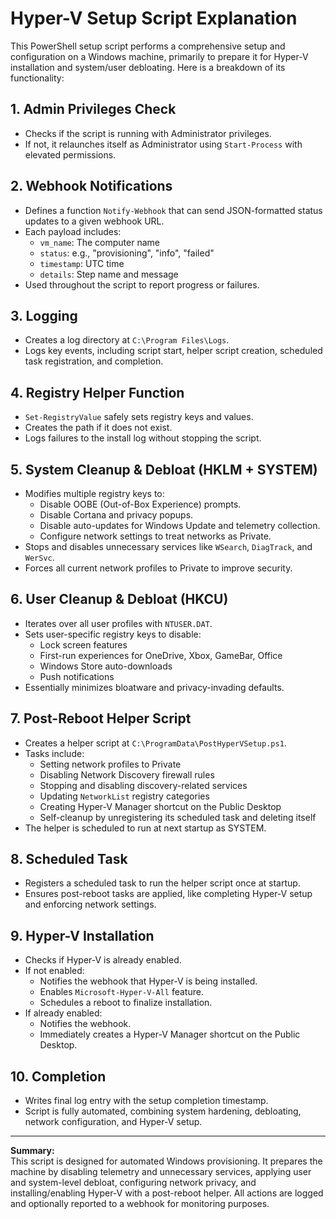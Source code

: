 # Hyper-V Setup Script Explanation

This PowerShell setup script performs a comprehensive setup and configuration on a Windows machine, primarily to prepare it for Hyper-V installation and system/user debloating. Here is a breakdown of its functionality:

## 1. Admin Privileges Check

- Checks if the script is running with Administrator privileges.
- If not, it relaunches itself as Administrator using `Start-Process` with elevated permissions.

## 2. Webhook Notifications

- Defines a function `Notify-Webhook` that can send JSON-formatted status updates to a given webhook URL.
- Each payload includes:
  - `vm_name`: The computer name
  - `status`: e.g., "provisioning", "info", "failed"
  - `timestamp`: UTC time
  - `details`: Step name and message
- Used throughout the script to report progress or failures.

## 3. Logging

- Creates a log directory at `C:\Program Files\Logs`.
- Logs key events, including script start, helper script creation, scheduled task registration, and completion.

## 4. Registry Helper Function

- `Set-RegistryValue` safely sets registry keys and values.
- Creates the path if it does not exist.
- Logs failures to the install log without stopping the script.

## 5. System Cleanup & Debloat (HKLM + SYSTEM)

- Modifies multiple registry keys to:
  - Disable OOBE (Out-of-Box Experience) prompts.
  - Disable Cortana and privacy popups.
  - Disable auto-updates for Windows Update and telemetry collection.
  - Configure network settings to treat networks as Private.
- Stops and disables unnecessary services like `WSearch`, `DiagTrack`, and `WerSvc`.
- Forces all current network profiles to Private to improve security.

## 6. User Cleanup & Debloat (HKCU)

- Iterates over all user profiles with `NTUSER.DAT`.
- Sets user-specific registry keys to disable:
  - Lock screen features
  - First-run experiences for OneDrive, Xbox, GameBar, Office
  - Windows Store auto-downloads
  - Push notifications
- Essentially minimizes bloatware and privacy-invading defaults.

## 7. Post-Reboot Helper Script

- Creates a helper script at `C:\ProgramData\PostHyperVSetup.ps1`.
- Tasks include:
  - Setting network profiles to Private
  - Disabling Network Discovery firewall rules
  - Stopping and disabling discovery-related services
  - Updating `NetworkList` registry categories
  - Creating Hyper-V Manager shortcut on the Public Desktop
  - Self-cleanup by unregistering its scheduled task and deleting itself
- The helper is scheduled to run at next startup as SYSTEM.

## 8. Scheduled Task

- Registers a scheduled task to run the helper script once at startup.
- Ensures post-reboot tasks are applied, like completing Hyper-V setup and enforcing network settings.

## 9. Hyper-V Installation

- Checks if Hyper-V is already enabled.
- If not enabled:
  - Notifies the webhook that Hyper-V is being installed.
  - Enables `Microsoft-Hyper-V-All` feature.
  - Schedules a reboot to finalize installation.
- If already enabled:
  - Notifies the webhook.
  - Immediately creates a Hyper-V Manager shortcut on the Public Desktop.

## 10. Completion

- Writes final log entry with the setup completion timestamp.
- Script is fully automated, combining system hardening, debloating, network configuration, and Hyper-V setup.

---

**Summary:**  
This script is designed for automated Windows provisioning. It prepares the machine by disabling telemetry and unnecessary services, applying user and system-level debloat, configuring network privacy, and installing/enabling Hyper-V with a post-reboot helper. All actions are logged and optionally reported to a webhook for monitoring purposes.

